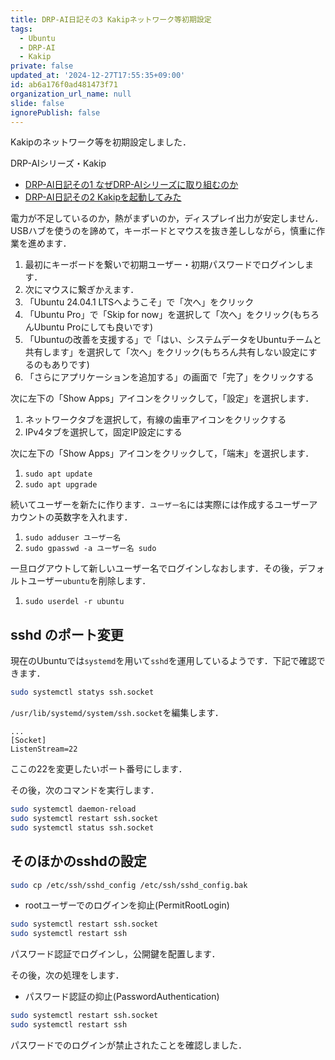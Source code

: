```yaml
---
title: DRP-AI日記その3 Kakipネットワーク等初期設定
tags:
  - Ubuntu
  - DRP-AI
  - Kakip
private: false
updated_at: '2024-12-27T17:55:35+09:00'
id: ab6a176f0ad481473f71
organization_url_name: null
slide: false
ignorePublish: false
---
```

Kakipのネットワーク等を初期設定しました．

DRP-AIシリーズ・Kakip

- [DRP-AI日記その1 なぜDRP-AIシリーズに取り組むのか](https://qiita.com/zacky1972/items/3ebf021cab1e972890f8)
- [DRP-AI日記その2 Kakipを起動してみた](https://qiita.com/zacky1972/items/438ddc192fc499fb697c)

電力が不足しているのか，熱がまずいのか，ディスプレイ出力が安定しません．USBハブを使うのを諦めて，キーボードとマウスを抜き差ししながら，慎重に作業を進めます．

1. 最初にキーボードを繋いで初期ユーザー・初期パスワードでログインします．
2. 次にマウスに繋ぎかえます．
3. 「Ubuntu 24.04.1 LTSへようこそ」で「次へ」をクリック
4. 「Ubuntu Pro」で「Skip for now」を選択して「次へ」をクリック(もちろんUbuntu Proにしても良いです)
5. 「Ubuntuの改善を支援する」で「はい、システムデータをUbuntuチームと共有します」を選択して「次へ」をクリック(もちろん共有しない設定にするのもありです)
6. 「さらにアプリケーションを追加する」の画面で「完了」をクリックする

次に左下の「Show Apps」アイコンをクリックして，「設定」を選択します．

1. ネットワークタブを選択して，有線の歯車アイコンをクリックする
2. IPv4タブを選択して，固定IP設定にする

次に左下の「Show Apps」アイコンをクリックして，「端末」を選択します．

1. `sudo apt update`
2. `sudo apt upgrade`

続いてユーザーを新たに作ります．`ユーザー名`には実際には作成するユーザーアカウントの英数字を入れます．

1. `sudo adduser ユーザー名`
2. `sudo gpasswd -a ユーザー名 sudo`

一旦ログアウトして新しいユーザー名でログインしなおします．その後，デフォルトユーザー`ubuntu`を削除します．

1. `sudo userdel -r ubuntu`

## sshd のポート変更

現在のUbuntuでは`systemd`を用いて`sshd`を運用しているようです．下記で確認できます．

```bash
sudo systemctl statys ssh.socket
```

`/usr/lib/systemd/system/ssh.socket`を編集します．

```txt:/usr/lib/systemd/system/ssh.socket
...
[Socket]
ListenStream=22
```

ここの22を変更したいポート番号にします．

その後，次のコマンドを実行します．

```bash
sudo systemctl daemon-reload
sudo systemctl restart ssh.socket
sudo systemctl status ssh.socket
```

## そのほかのsshdの設定

```bash
sudo cp /etc/ssh/sshd_config /etc/ssh/sshd_config.bak
```

* rootユーザーでのログインを抑止(PermitRootLogin)

```bash
sudo systemctl restart ssh.socket
sudo systemctl restart ssh
```

パスワード認証でログインし，公開鍵を配置します．

その後，次の処理をします．

* パスワード認証の抑止(PasswordAuthentication)

```bash
sudo systemctl restart ssh.socket
sudo systemctl restart ssh
```

パスワードでのログインが禁止されたことを確認しました．



